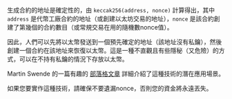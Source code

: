 生成合約的地址是確定性的，由 `keccak256(address, nonce)` 計算得出，其中 `address` 是代幣工廠合約的地址（或創建以太坊交易的地址），`nonce` 是該合約創建了第幾個的合約數目（或常規交易在用的隨機數nonce值）。

因此，人們可以先將以太幣發送到一個預先確定的地址（該地址沒有私鑰），然後創建一個合約在該地址來恢復以太幣。這是一種不直觀且有些隱秘（又危險）的方式，可以在不持有私鑰的情況下存放以太幣。

Martin Swende 的一篇有趣的 [部落格文章](http://martin.swende.se/blog/Ethereum_quirks_and_vulns.html) 詳細介紹了這種技術的潛在應用場景。

如果您要實作這種技術，請確保不要遺漏nonce，否則您的資金將永遠丟失。